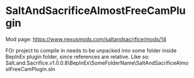 # SaltAndSacrificeAlmostFreeCamPlugin

Mod page:
https://www.nexusmods.com/saltandsacrifice/mods/14

FOr project to compile in needs to be unpacked into some folder inside BepInEx plugin folder, since references are relative. Like so:
Salt.and.Sacrifice.v1.0.0.8\BepInEx\SomeFolderName\SaltAndSacrificeAlmostFreeCamPlugin.sln
